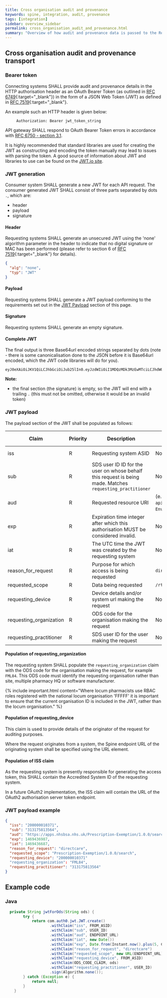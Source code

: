 ```yaml
---
title: Cross organisation audit and provenance
keywords: spine, integration, audit, provenance
tags: [integration]
sidebar: overview_sidebar
permalink: cross_organisation_audit_and_provenance.html
summary: "Overview of how audit and provenance data is passed to the Real Time Exemption Checking Service."
---
```


## Cross organisation audit and provenance transport ##

### Bearer token ###

Connecting systems SHALL provide audit and provenance details in the HTTP authorisation header as an OAuth Bearer Token (as outlined in [RFC 6749](https://tools.ietf.org/html/rfc6749){:target="_blank"}) in the form of a JSON Web Token (JWT) as defined in [RFC 7519](https://tools.ietf.org/html/rfc7519){:target="_blank"}.

An example such an HTTP header is given below:

```
     Authorization: Bearer jwt_token_string
```

API gateway SHALL respond to OAuth Bearer Token errors in accordance with [RFC 6750 - section 3.1](https://tools.ietf.org/html/rfc6750#section-3.1).

It is highly recommended that standard libraries are used for creating the JWT as constructing and encoding the token manually may lead to issues with parsing the token. A good source of information about JWT and libraries to use can be found on the [JWT.io site](https://jwt.io/).


### JWT generation ###

Consumer system SHALL generate a new JWT for each API request. The consumer generated JWT SHALL consist of three parts separated by dots `.`, which are:

- header
- payload
- signature

#### Header ####
Requesting systems SHALL generate an unsecured JWT using the 'none' algorithm parameter in the header to indicate that no digital signature or MAC has been performed (please refer to section 6 of [RFC 7519](https://tools.ietf.org/html/rfc7519){:target="_blank"} for details).

```json
{
  "alg": "none",
  "typ": "JWT"
}
```

#### Payload ####

Requesting systems SHALL generate a JWT payload conforming to the requirements set out in the [JWT Payload](#jwt-payload) section of this page.

#### Signature ####

Requesting systems SHALL generate an empty signature.

#### Complete JWT ####

The final output is three Base64url encoded strings separated by dots (note - there is some canonicalisation done to the JSON before it is Base64url encoded, which the JWT code libraries will do for you).

```shell
eyJ0eXAiOiJKV1QiLCJhbGciOiJub25lIn0.eyJzdWIiOiI1MDQzMDk3MzEwMTciLCJhdWQiOiJodHRwczovL3N0Zy5uaHNkYXBpLmFzc3VyZWQubmhzYnNhLm5ocy51ay9ydGVjLWFwaS1nYXRld2F5L3YxLjAuMC9zZWFyY2giLCJyZXF1ZXN0aW5nX2RldmljZSI6IjIwMDAwMDAwMDk0NiIsInJlcXVlc3RpbmdfcHJhY3RpdGlvbmVyIjoiNTA0MzA5NzMxMDE3IiwicmVxdWVzdGluZ19vcmdhbml6YXRpb24iOiJBMUIyQyIsImlzcyI6IjIwMDAwMDAwMDk0NiIsImV4cCI6MTU0Mjk5NTk5MSwiaWF0IjoxNTQyOTk1NjkxLCJyZWFzb25fZm9yX3JlcXVlc3QiOiJkaXJlY3RjYXJlIiwicmVxdWVzdGVkX3Njb3BlIjoiL3J0ZWMtYXBpLWdhdGV3YXkvdjEuMC4wL3NlYXJjaCJ9.
```

**Note:**

- the final section (the signature) is empty, so the JWT will end with a trailing `.` (this must not be omitted, otherwise it would be an invalid token)


### JWT payload ###

The payload section of the JWT shall be populated as follows:

| Claim | Priority | Description | Fixed Value | Dynamic Value |
|-------|----------|-------------|-------------|------------------|
| iss | R | Requesting system ASID | No | Accredited System ID |
| sub | R | SDS user ID ID for the user on whose behalf this request is being made. Matches `requesting_practitioner` | No | Yes |
| aud | R | Requested resource URI | (e.g.)`http://[pecs_service_host]/rtec-api-gateway/1.0.0/search` (refer to `Test Environments`) | No |
| exp | R | Expiration time integer after which this authorisation MUST be considered invalid. | No | (now() + 5 minutes) UTC time in seconds |
| iat | R | The UTC time the JWT was created by the requesting system | No | now() UTC time in seconds |
| reason_for_request | R | Purpose for which access is being requested | `directcare` | No |
| requested_scope | R | Data being requested | `/rtec-api-gateway/1.0.0/search` | No |
| requesting_device | R | Device details and/or system url making the request | No | Accredited System ID |
| requesting_organization | R | ODS code for the organisation making the request | No | ODS code |
| requesting_practitioner | R | SDS user ID for the user making the request | No | SDS user ID |

#### Population of requesting_organization ####

The requesting system SHALL populate the `requesting_organization` claim with the ODS code for the organisation making the request, for example `FML84`.  This ODS code must identify the requesting organisation rather than site, multiple pharmacy HQ or software manufacturer.

{% include important.html content="Where locum pharmacists use RBAC roles registered with the national locum organisation 'FFFFF' it is important to ensure that the current organisation ID is included in the JWT, rather than the locum organisation." %}

#### Population of requesting_device ####

This claim is used to provide details of the originator of the request for auditing purposes.

Where the request originates from a system, the Spine endpoint URL of the originating system shall be specified using the URL element.

#### Population of ISS claim ####

As the requesting system is presently responsible for generating the access token, this SHALL contain the Accredited System ID of the requesting system.

In a future OAuth2 implementation, the ISS claim will contain the URL of the OAuth2 authorisation server token endpoint.


### JWT payload example ###

```json
{
  "iss": "200000010371",
  "sub": "313175813564",
  "aud": "https://apps.nhsbsa.nhs.uk/Prescription-Exemption/1.0.0/search",
  "exp": 1469436987,
  "iat": 1469436687,
  "reason_for_request": "directcare",
  "requested_scope": "Prescription-Exemption/1.0.0/search",
  "requesting_device": "200000010371"
  "requesting_organization": "FML84",
  "requesting_practitioner": "313175813564"
}
```

## Example code ##

### Java ###

```Java
  private String jwtForOds(String ods) {
		try {
			return com.auth0.jwt.JWT.create()
			        .withClaim("iss", FROM_ASID)
			        .withClaim("sub", USER_ID)
			        .withClaim("aud", ENDPOINT_URL)
			        .withClaim("iat", new Date())
			        .withClaim("exp", Date.from(Instant.now().plus(5, ChronoUnit.MINUTES)))
			        .withClaim("reason_for_request", "directcare")
			        .withClaim("requested_scope", new URL(ENDPOINT_URL).getPath())
			        .withClaim("requesting_device", FROM_ASID)
			        .withClaim(ODS_CODE_CLAIM, ods)
			        .withClaim("requesting_practitioner", USER_ID)
			        .sign(Algorithm.none());
		} catch (Exception e) {
			return null;
		}
	}

```
